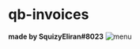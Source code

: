 # qb-invoices
__made by SquizyEliran#8023__
![menu](https://i.gyazo.com/60a84ccc9053bc25a90432662bda25a9.png)
